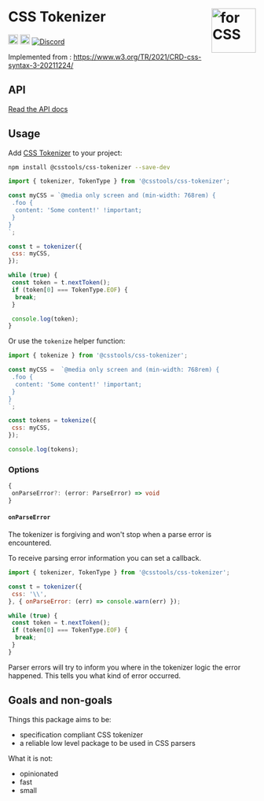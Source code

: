 # CSS Tokenizer <img src="https://cssdb.org/images/css.svg" alt="for CSS" width="90" height="90" align="right">

[<img alt="npm version" src="https://img.shields.io/npm/v/@csstools/css-tokenizer.svg" height="20">][npm-url]
[<img alt="Build Status" src="https://github.com/csstools/postcss-plugins/actions/workflows/test.yml/badge.svg?branch=main" height="20">][cli-url]
[<img alt="Discord" src="https://shields.io/badge/Discord-5865F2?logo=discord&logoColor=white">][discord]

Implemented from : <https://www.w3.org/TR/2021/CRD-css-syntax-3-20211224/>

## API

[Read the API docs](./docs/css-tokenizer.md)

## Usage

Add [CSS Tokenizer] to your project:

```bash
npm install @csstools/css-tokenizer --save-dev
```

```js
import { tokenizer, TokenType } from '@csstools/css-tokenizer';

const myCSS = `@media only screen and (min-width: 768rem) {
 .foo {
  content: 'Some content!' !important;
 }
}
`;

const t = tokenizer({
 css: myCSS,
});

while (true) {
 const token = t.nextToken();
 if (token[0] === TokenType.EOF) {
  break;
 }

 console.log(token);
}
```

Or use the `tokenize` helper function:

```js
import { tokenize } from '@csstools/css-tokenizer';

const myCSS =  `@media only screen and (min-width: 768rem) {
 .foo {
  content: 'Some content!' !important;
 }
}
`;

const tokens = tokenize({
 css: myCSS,
});

console.log(tokens);
```

### Options

```ts
{
 onParseError?: (error: ParseError) => void
}
```

#### `onParseError`

The tokenizer is forgiving and won't stop when a parse error is encountered.

To receive parsing error information you can set a callback.

```js
import { tokenizer, TokenType } from '@csstools/css-tokenizer';

const t = tokenizer({
 css: '\\',
}, { onParseError: (err) => console.warn(err) });

while (true) {
 const token = t.nextToken();
 if (token[0] === TokenType.EOF) {
  break;
 }
}
```

Parser errors will try to inform you where in the tokenizer logic the error happened.
This tells you what kind of error occurred.

## Goals and non-goals

Things this package aims to be:

- specification compliant CSS tokenizer
- a reliable low level package to be used in CSS parsers

What it is not:

- opinionated
- fast
- small

[cli-url]: https://github.com/csstools/postcss-plugins/actions/workflows/test.yml?query=workflow/test
[discord]: https://discord.gg/bUadyRwkJS
[npm-url]: https://www.npmjs.com/package/@csstools/css-tokenizer

[CSS Tokenizer]: https://github.com/csstools/postcss-plugins/tree/main/packages/css-tokenizer
